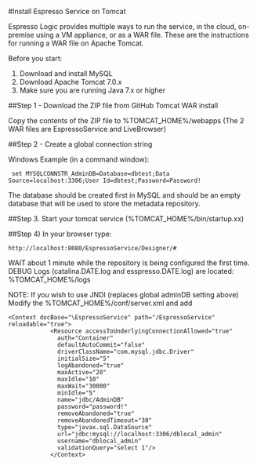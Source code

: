 #Install Espresso Service on Tomcat

Espresso Logic provides multiple ways to run the service, in the cloud, on-premise using a VM appliance, or as a WAR file.  These are the instructions for running a WAR file on Apache Tomcat.

Before you start:
1) Download and install MySQL
2) Download Apache Tomcat 7.0.x
3) Make sure you are running Java 7.x or higher 

##Step 1 - Download the ZIP file from GitHub Tomcat WAR install

Copy the contents of the ZIP file to %TOMCAT_HOME%/webapps
(The 2 WAR files are EspressoService and LiveBrowser)

##Step 2 - Create a global connection string 

Windows Example (in a command window): 
```
 set MYSQLCONNSTR_AdminDB=Database=dbtest;Data Source=localhost:3306;User Id=dbtest;Password=Password!
 ```
The database should be created first in MySQL and should be an empty database that will be used to store the metadata repository.

##Step 3. Start your tomcat service (%TOMCAT_HOME%/bin/startup.xx)

##Step 4) In your browser type:
```
http://localhost:8080/EspressoService/Designer/#
```

WAIT about 1 minute while the repository is being configured the first time.
DEBUG Logs (catalina.DATE.log and esspresso.DATE.log) are located:
%TOMCAT_HOME%/logs 

NOTE: If you wish to use JNDI (replaces global adminDB setting above)
Modify the %TOMCAT_HOME%/conf/server.xml and add 
```
<Context docBase="\EspressoService" path="/EspressoService" reloadable="true">
            <Resource accessToUnderlyingConnectionAllowed="true" 
		      auth="Container" 
		      defaultAutoCommit="false" 
		      driverClassName="com.mysql.jdbc.Driver" 
		      initialSize="5" 
		      logAbandoned="true" 
		      maxActive="20" 
		      maxIdle="10" 
		      maxWait="30000" 
		      minIdle="5" 
		      name="jdbc/AdminDB" 
		      password="password!" 
		      removeAbandoned="true" 
		      removeAbandonedTimeout="30" 
		      type="javax.sql.DataSource" 
		      url="jdbc:mysql://localhost:3306/dblocal_admin" 
		      username="dblocal_admin" 
		      validationQuery="select 1"/>
            </Context>
```
